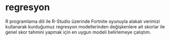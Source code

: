# regresyon
R programlama dili ile R-Studio üzerinde Fortnite oyunuyla alakalı verimizi kullanarak kurduğumuz regresyon modellerinden değişkenlere ait skorlar ile genel skor tahmini yapmak için en uygun modeli belirlemeye çalıştım.

